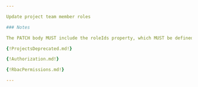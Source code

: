 ```yaml
---

Update project team member roles

### Notes

The PATCH body MUST include the roleIds property, which MUST be defined as an array of role IDs that will be assigned to new team member.

{!ProjectsDeprecated.md!}

{!Authorization.md!}

{!RbacPermissions.md!}

---
```

